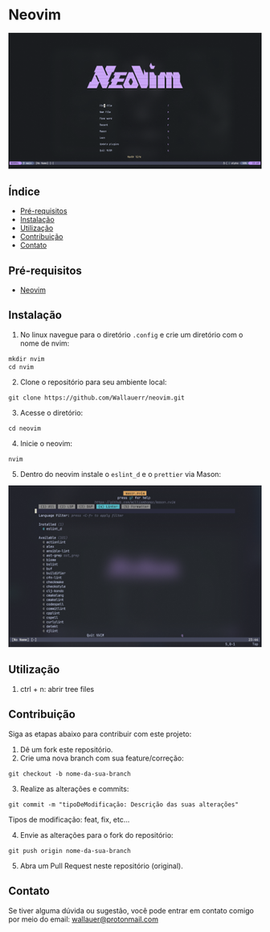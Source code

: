 # Neovim

![Nvim cover](./.git_images/nvim-cover.png)

## Índice

- [Pré-requisitos](#pré-requisitos)
- [Instalação](#instalação)
- [Utilização](#utilização)
- [Contribuição](#contribuição)
- [Contato](#contato)

## Pré-requisitos

- [Neovim](https://neovim.io/)

## Instalação

1. No linux navegue para o diretório `.config` e crie um diretório com o nome de nvim:

```
mkdir nvim
cd nvim
```

2. Clone o repositório para seu ambiente local:

```
git clone https://github.com/Wallauerr/neovim.git
```

3. Acesse o diretório:

```
cd neovim
```

4. Inicie o neovim:

```
nvim
```

5. Dentro do neovim instale o `eslint_d` e o `prettier` via Mason:


![Mason-cover](./.git_images/mason-cover.png)

## Utilização

1. ctrl + n: abrir tree files

## Contribuição

Siga as etapas abaixo para contribuir com este projeto:

1. Dê um fork este repositório.
2. Crie uma nova branch com sua feature/correção:

```
git checkout -b nome-da-sua-branch
```

3. Realize as alterações e commits:

```
git commit -m "tipoDeModificação: Descrição das suas alterações"
```

Tipos de modificação: feat, fix, etc...

4. Envie as alterações para o fork do repositório:

```
git push origin nome-da-sua-branch
```

5. Abra um Pull Request neste repositório (original).

## Contato

Se tiver alguma dúvida ou sugestão, você pode entrar em contato comigo por meio do email: wallauer@protonmail.com